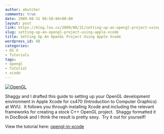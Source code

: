 ```yaml
---
author: abutcher
comments: true
date: 2009-08-31 06:50:04+00:00
layout: post
link: https://blog.lnx.cx/2009/08/31/setting-up-an-opengl-project-using-apple-xcode/
slug: setting-up-an-opengl-project-using-apple-xcode
title: Setting Up An OpenGL Project Using Apple Xcode
wordpress_id: 48
categories:
- OS X
- Tutorials
tags:
- opengl
- Tutorial
- xcode
---
```


[![OpenGL](https://blog.lnx.cx/wp-content/uploads/2009/08/OpenGL_ai31.png)](http://www.opengl.org/)

Shaggy and I drafted this guide to setting up your OpenGL development environment in Apple Xcode for cs470 (Introduction to Computer Graphics) at WVU.  It follows you through installing Xcode and including the relevant frameworks for creating a stock C++ OpenGL project.  Shaggy formatted it in DocBook and I think the result is pretty sexy.  Try it out for yourself!

View the tutorial here: [opengl-in-xcode](http://peopleareducks.com/opengl-in-xcode/)
